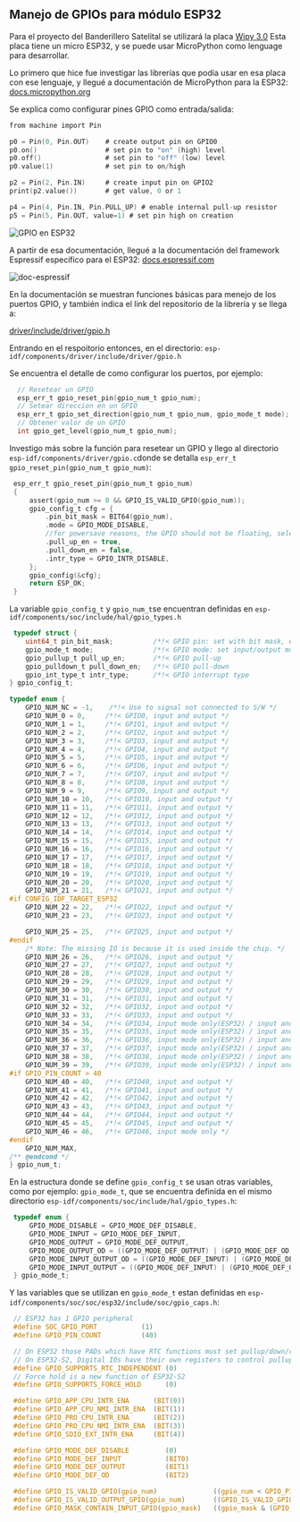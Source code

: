## Manejo de GPIOs para módulo ESP32

Para el proyecto del Banderillero Satelital se utilizará la placa [Wipy 3.0](https://docs.pycom.io/datasheets/development/wipy3/) Esta placa tiene un micro ESP32, y se puede usar MicroPython como lenguage para desarrollar.


Lo primero que hice fue investigar las librerías que podía usar en esa placa con ese lenguaje, y llegué a documentación de MicroPython para la ESP32: [docs.micropython.org](https://docs.micropython.org/en/latest/esp32/quickref.html#pins-and-gpio)

Se explica como configurar pines GPIO como entrada/salida:

```C
from machine import Pin

p0 = Pin(0, Pin.OUT)    # create output pin on GPIO0
p0.on()                 # set pin to "on" (high) level
p0.off()                # set pin to "off" (low) level
p0.value(1)             # set pin to on/high

p2 = Pin(2, Pin.IN)     # create input pin on GPIO2
print(p2.value())       # get value, 0 or 1

p4 = Pin(4, Pin.IN, Pin.PULL_UP) # enable internal pull-up resistor
p5 = Pin(5, Pin.OUT, value=1) # set pin high on creation
```

![GPIO en ESP32](https://i.imgur.com/qw8sex3.png)



 A partir de esa documentación, llegué a la documentación del framework Espressif específico para el ESP32: [docs.espressif.com](https://docs.espressif.com/projects/esp-idf/en/latest/esp32/api-reference/peripherals/gpio.html)
 
 ![doc-espressif](https://i.imgur.com/k2JOssT.png)
 
  En la documentación se muestran funciones básicas para menejo de los puertos GPIO, y también indica el link del repositorio de la librería y se llega a:
  
  [driver/include/driver/gpio.h](https://github.com/espressif/esp-idf/blob/7d75213/components/driver/include/driver/gpio.h)
  
  Entrando en el respoitorio entonces, en el directorio: ```esp-idf/components/driver/include/driver/gpio.h```
  
 Se encuentra el detalle de como configurar los puertos, por ejemplo:
 
 ```C
   // Resetear un GPIO
   esp_err_t gpio_reset_pin(gpio_num_t gpio_num);
   // Setear direccion en un GPIO
   esp_err_t gpio_set_direction(gpio_num_t gpio_num, gpio_mode_t mode);
   // Obtener valor de un GPIO
   int gpio_get_level(gpio_num_t gpio_num);
```
 
 
 Investigo más sobre la función para resetear un GPIO y llego al directorio ```esp-idf/components/driver/gpio.c```donde se detalla  ```esp_err_t gpio_reset_pin(gpio_num_t gpio_num)```:

```C
 esp_err_t gpio_reset_pin(gpio_num_t gpio_num)
 {
     assert(gpio_num >= 0 && GPIO_IS_VALID_GPIO(gpio_num));
     gpio_config_t cfg = {
         .pin_bit_mask = BIT64(gpio_num),
         .mode = GPIO_MODE_DISABLE,
         //for powersave reasons, the GPIO should not be floating, select pullup
         .pull_up_en = true,
         .pull_down_en = false,
         .intr_type = GPIO_INTR_DISABLE,
     };
     gpio_config(&cfg);
     return ESP_OK;
 }
```
 
 La variable ```gpio_config_t``` y  ```gpio_num_t```se encuentran definidas en ```esp-idf/components/soc/include/hal/gpio_types.h```
 
 ```C
  typedef struct {
     uint64_t pin_bit_mask;          /*!< GPIO pin: set with bit mask, each bit maps to a GPIO */
     gpio_mode_t mode;               /*!< GPIO mode: set input/output mode                     */
     gpio_pullup_t pull_up_en;       /*!< GPIO pull-up                                         */
     gpio_pulldown_t pull_down_en;   /*!< GPIO pull-down                                       */
     gpio_int_type_t intr_type;      /*!< GPIO interrupt type                                  */
 } gpio_config_t;
```
 
 ```C
 typedef enum {
     GPIO_NUM_NC = -1,    /*!< Use to signal not connected to S/W */
     GPIO_NUM_0 = 0,     /*!< GPIO0, input and output */
     GPIO_NUM_1 = 1,     /*!< GPIO1, input and output */
     GPIO_NUM_2 = 2,     /*!< GPIO2, input and output */
     GPIO_NUM_3 = 3,     /*!< GPIO3, input and output */
     GPIO_NUM_4 = 4,     /*!< GPIO4, input and output */
     GPIO_NUM_5 = 5,     /*!< GPIO5, input and output */
     GPIO_NUM_6 = 6,     /*!< GPIO6, input and output */
     GPIO_NUM_7 = 7,     /*!< GPIO7, input and output */
     GPIO_NUM_8 = 8,     /*!< GPIO8, input and output */
     GPIO_NUM_9 = 9,     /*!< GPIO9, input and output */
     GPIO_NUM_10 = 10,   /*!< GPIO10, input and output */
     GPIO_NUM_11 = 11,   /*!< GPIO11, input and output */
     GPIO_NUM_12 = 12,   /*!< GPIO12, input and output */
     GPIO_NUM_13 = 13,   /*!< GPIO13, input and output */
     GPIO_NUM_14 = 14,   /*!< GPIO14, input and output */
     GPIO_NUM_15 = 15,   /*!< GPIO15, input and output */
     GPIO_NUM_16 = 16,   /*!< GPIO16, input and output */
     GPIO_NUM_17 = 17,   /*!< GPIO17, input and output */
     GPIO_NUM_18 = 18,   /*!< GPIO18, input and output */
     GPIO_NUM_19 = 19,   /*!< GPIO19, input and output */
     GPIO_NUM_20 = 20,   /*!< GPIO20, input and output */
     GPIO_NUM_21 = 21,   /*!< GPIO21, input and output */
 #if CONFIG_IDF_TARGET_ESP32
     GPIO_NUM_22 = 22,   /*!< GPIO22, input and output */
     GPIO_NUM_23 = 23,   /*!< GPIO23, input and output */

     GPIO_NUM_25 = 25,   /*!< GPIO25, input and output */
 #endif
     /* Note: The missing IO is because it is used inside the chip. */
     GPIO_NUM_26 = 26,   /*!< GPIO26, input and output */
     GPIO_NUM_27 = 27,   /*!< GPIO27, input and output */
     GPIO_NUM_28 = 28,   /*!< GPIO28, input and output */
     GPIO_NUM_29 = 29,   /*!< GPIO29, input and output */
     GPIO_NUM_30 = 30,   /*!< GPIO30, input and output */
     GPIO_NUM_31 = 31,   /*!< GPIO31, input and output */
     GPIO_NUM_32 = 32,   /*!< GPIO32, input and output */
     GPIO_NUM_33 = 33,   /*!< GPIO33, input and output */
     GPIO_NUM_34 = 34,   /*!< GPIO34, input mode only(ESP32) / input and output(ESP32-S2) */
     GPIO_NUM_35 = 35,   /*!< GPIO35, input mode only(ESP32) / input and output(ESP32-S2) */
     GPIO_NUM_36 = 36,   /*!< GPIO36, input mode only(ESP32) / input and output(ESP32-S2) */
     GPIO_NUM_37 = 37,   /*!< GPIO37, input mode only(ESP32) / input and output(ESP32-S2) */
     GPIO_NUM_38 = 38,   /*!< GPIO38, input mode only(ESP32) / input and output(ESP32-S2) */
     GPIO_NUM_39 = 39,   /*!< GPIO39, input mode only(ESP32) / input and output(ESP32-S2) */
 #if GPIO_PIN_COUNT > 40
     GPIO_NUM_40 = 40,   /*!< GPIO40, input and output */
     GPIO_NUM_41 = 41,   /*!< GPIO41, input and output */
     GPIO_NUM_42 = 42,   /*!< GPIO42, input and output */
     GPIO_NUM_43 = 43,   /*!< GPIO43, input and output */
     GPIO_NUM_44 = 44,   /*!< GPIO44, input and output */
     GPIO_NUM_45 = 45,   /*!< GPIO45, input and output */
     GPIO_NUM_46 = 46,   /*!< GPIO46, input mode only */
 #endif
     GPIO_NUM_MAX,
 /** @endcond */
 } gpio_num_t;
```

En la estructura donde se define ```gpio_config_t``` se usan otras variables, como por ejemplo: ```gpio_mode_t```, que se encuentra definida en el mismo directorio ```esp-idf/components/soc/include/hal/gpio_types.h```:

```C
 typedef enum {
     GPIO_MODE_DISABLE = GPIO_MODE_DEF_DISABLE,                                                         /*!< GPIO mode : disable input and output             */
     GPIO_MODE_INPUT = GPIO_MODE_DEF_INPUT,                                                             /*!< GPIO mode : input only                           */
     GPIO_MODE_OUTPUT = GPIO_MODE_DEF_OUTPUT,                                                           /*!< GPIO mode : output only mode                     */
     GPIO_MODE_OUTPUT_OD = ((GPIO_MODE_DEF_OUTPUT) | (GPIO_MODE_DEF_OD)),                               /*!< GPIO mode : output only with open-drain mode     */
     GPIO_MODE_INPUT_OUTPUT_OD = ((GPIO_MODE_DEF_INPUT) | (GPIO_MODE_DEF_OUTPUT) | (GPIO_MODE_DEF_OD)), /*!< GPIO mode : output and input with open-drain mode*/
     GPIO_MODE_INPUT_OUTPUT = ((GPIO_MODE_DEF_INPUT) | (GPIO_MODE_DEF_OUTPUT)),                         /*!< GPIO mode : output and input mode                */
 } gpio_mode_t;
```

Y las variables que se utilizan en ```gpio_mode_t``` estan definidas en ```esp-idf/components/soc/soc/esp32/include/soc/gpio_caps.h```:

```C
 // ESP32 has 1 GPIO peripheral
 #define SOC_GPIO_PORT           (1)
 #define GPIO_PIN_COUNT          (40)

 // On ESP32 those PADs which have RTC functions must set pullup/down/capability via RTC register. 
 // On ESP32-S2, Digital IOs have their own registers to control pullup/down/capability, independent with RTC registers.
 #define GPIO_SUPPORTS_RTC_INDEPENDENT (0)
 // Force hold is a new function of ESP32-S2
 #define GPIO_SUPPORTS_FORCE_HOLD      (0)

 #define GPIO_APP_CPU_INTR_ENA      (BIT(0))
 #define GPIO_APP_CPU_NMI_INTR_ENA  (BIT(1))
 #define GPIO_PRO_CPU_INTR_ENA      (BIT(2))
 #define GPIO_PRO_CPU_NMI_INTR_ENA  (BIT(3))
 #define GPIO_SDIO_EXT_INTR_ENA     (BIT(4))

 #define GPIO_MODE_DEF_DISABLE         (0)
 #define GPIO_MODE_DEF_INPUT           (BIT0)
 #define GPIO_MODE_DEF_OUTPUT          (BIT1)
 #define GPIO_MODE_DEF_OD              (BIT2)

 #define GPIO_IS_VALID_GPIO(gpio_num)              ((gpio_num < GPIO_PIN_COUNT && GPIO_PIN_MUX_REG[gpio_num] != 0))                                     /*!< Check whether it is a valid GPIO number */
 #define GPIO_IS_VALID_OUTPUT_GPIO(gpio_num)       ((GPIO_IS_VALID_GPIO(gpio_num)) && (gpio_num < 34))                                                  /*!< Check whether it can be a valid GPIO number of output mode */
 #define GPIO_MASK_CONTAIN_INPUT_GPIO(gpio_mask)   ((gpio_mask & (GPIO_SEL_34 | GPIO_SEL_35 | GPIO_SEL_36 | GPIO_SEL_37 | GPIO_SEL_38 | GPIO_SEL_39)))  /*!< Check whether it contains input io */
```

